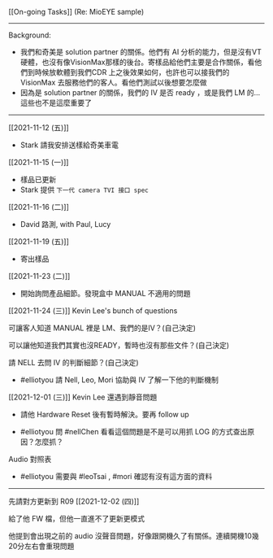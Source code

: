 [[On-going Tasks]]
(Re: MioEYE sample)

---

Background:
- 我們和奇美是 solution partner 的關係。他們有 AI 分析的能力，但是沒有VT硬體，也沒有像VisionMax那樣的後台。寄樣品給他們主要是合作關係，看他們到時候放軟體到我們CDR 上之後效果如何，也許也可以接我們的 VisionMax 去服務他們的客人。看他們測試以後想要怎麼做
- 因為是 solution partner 的關係，我們的 IV 是否 ready ，或是我們 LM 的…這些也不是這麼重要了

---

[[2021-11-12 (五)]] 
- Stark 請我安排送樣給奇美車電

[[2021-11-15 (一)]] 
- 樣品已更新
- Stark 提供 `下一代 camera TVI 接口 spec`


[[2021-11-16 (二)]]
- David 路測, with Paul, Lucy

[[2021-11-19 (五)]]
- 寄出樣品

[[2021-11-23 (二)]]
- 開始詢問產品細節。發現盒中 MANUAL 不適用的問題

[[2021-11-24 (三)]]
Kevin Lee's bunch of questions  

可讓客人知道 MANUAL 裡是 LM、我們的是IV？(自己決定)

可以讓他知道我們其實也沒READY，暫時也沒有那些文件？(自己決定)

請 NELL 去問 IV 的判斷細節？(自己決定)
- #elliotyou 請 Nell, Leo, Mori 協助與 IV 了解一下他的判斷機制


[[2021-12-01 (三)]]
Kevin Lee 還遇到靜音問題
- 請他 Hardware Reset 後有暫時解決。要再 follow up

- #elliotyou 問 #nellChen 看看這個問題是不是可以用抓 LOG 的方式查出原因？怎麼抓？

Audio 對照表
- #elliotyou 需要與 #leoTsai , #mori 確認有沒有這方面的資料

---

先請對方更新到 R09 [[2021-12-02 (四)]]

給了他 FW 檔，但他一直進不了更新更模式

他提到會出現之前的 audio 沒聲音問題，好像跟開機久了有關係。連續開機10幾20分左右會重現問題